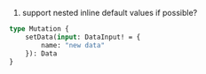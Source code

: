 1. support nested inline default values if possible?
```graphql
type Mutation {
    setData(input: DataInput! = {
        name: "new data"
    }): Data
}
```